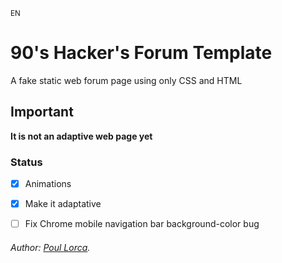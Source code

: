 <sub>EN</sub>

# 90's Hacker's Forum Template

A fake static web forum page using only CSS and HTML

## Important
**It is not an adaptive web page yet**

### Status
- [x] Animations
- [x] Make it adaptative
- [ ] Fix Chrome mobile navigation bar background-color bug


###### Author: [Poul Lorca](https://github.com/PoulLorca).

